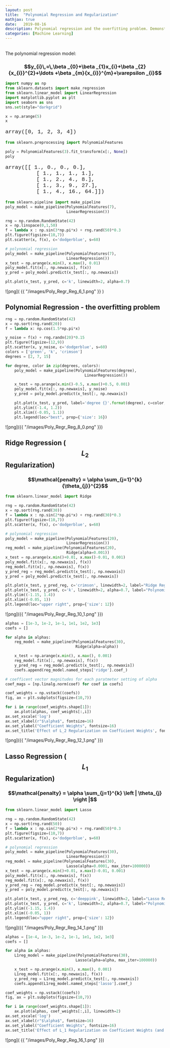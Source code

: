 ```yaml
---
layout: post
title:  "Polynomial Regression and Regularization"
mathjax: true
date:   2019-08-16
description: Polynomial regression and the overfitting problem. Demonstrating the effect of Ridge and Lasso regularization methods. 
categories: [Machine Learning]
---
```


<style>

p.code {
  /* font-family:Monaco, Menlo, Consolas, Courier New, DotumChe, monospace; */
  font-family: Courier, monospace;
  font-size:17px;
}


</style>

<script src="https://cdnjs.cloudflare.com/ajax/libs/mathjax/2.7.0/MathJax.js?config=TeX-AMS-MML_HTMLorMML" type="text/javascript"></script>


<br> The polynomial regression model: 

<h3 style="text-align:center;"> $$y_{i}\,=\,\beta _{0}+\beta _{1}x_{i}+\beta _{2}{x_{i}}^{2}+\ldots +\beta _{m}{x_{i}}^{m}+\varepsilon _{i}$$ </h3>


```python
import numpy as np
from sklearn.datasets import make_regression
from sklearn.linear_model import LinearRegression
import matplotlib.pyplot as plt
import seaborn as sns
sns.set(style="darkgrid")
```


```python
x = np.arange(5)
x
```


<p class="code"> array([0, 1, 2, 3, 4]) </p>


```python
from sklearn.preprocessing import PolynomialFeatures

poly = PolynomialFeatures(3).fit_transform(x[:, None])
poly
```



<p class="code"> 
array([[ 1.,  0.,  0.,  0.], <br> 
&emsp; &emsp; &emsp; &emsp;[ 1.,  1.,  1.,  1.], <br>
&emsp; &emsp; &emsp; &emsp;[ 1.,  2.,  4.,  8.], <br>
&emsp; &emsp; &emsp; &emsp;[ 1.,  3.,  9., 27.], <br>
&emsp; &emsp; &emsp; &emsp;[ 1.,  4., 16., 64.]])
</p>





```python
from sklearn.pipeline import make_pipeline
poly_model = make_pipeline(PolynomialFeatures(7),
                           LinearRegression())
```


```python
rng = np.random.RandomState(42) 
x = np.linspace(0,1,50)
f = lambda x : np.sin(3*np.pi*x) + rng.rand(50)*0.3
plt.figure(figsize=(10,7))
plt.scatter(x, f(x), c='dodgerblue', s=60)

# polynomial regression
poly_model = make_pipeline(PolynomialFeatures(7),
                           LinearRegression())
x_test = np.arange(x.min(), x.max(), 0.01)
poly_model.fit(x[:, np.newaxis], f(x))
y_pred = poly_model.predict(x_test[:, np.newaxis])

plt.plot(x_test, y_pred, c='k', linewidth=2, alpha=0.7)
```

![png]( {{ "/images/Poly_Regr_Reg_6_1.png" }} )


##  Polynomial Regression - the overfitting problem


```python
rng = np.random.RandomState(42) 
x = np.sort(rng.rand(20))
f = lambda x: np.cos(1.5*np.pi*x) 

y_noise = f(x) + rng.randn(20)*0.15
plt.figure(figsize=(12,9))
plt.scatter(x, y_noise, c='dodgerblue', s=60)
colors = ['green', 'k', 'crimson']
degrees = [2, 7, 15]

for degree, color in zip(degrees, colors):
    poly_model = make_pipeline(PolynomialFeatures(degree),
                                   LinearRegression())

    x_test = np.arange(x.min()-0.5, x.max()+0.5, 0.001)
    poly_model.fit(x[:, np.newaxis], y_noise)
    y_pred = poly_model.predict(x_test[:, np.newaxis])

    plt.plot(x_test, y_pred, label='degree {}'.format(degree), c=color, alpha=0.7, linewidth=2)
    plt.ylim((-1.4, 1.2))
    plt.xlim((-0.05, 1.1))
    plt.legend(loc="best", prop={'size': 16})
```


![png]({{ "/images/Poly_Regr_Reg_8_0.png" }})


##  Ridge Regression ($$L_{2}$$ Regularization) <br>

<h3 style="text-align:center;"> $$\mathcal{penalty} = \alpha \sum_{j=1}^{k} {\theta_{j}}^{2}$$ </h3>
 


```python
from sklearn.linear_model import Ridge

rng = np.random.RandomState(42) 
x = np.sort(rng.rand(30))
f = lambda x : np.sin(2*np.pi*x) + rng.rand(30)*0.3
plt.figure(figsize=(10,7))
plt.scatter(x, f(x), c='dodgerblue', s=60)

# polynomial regression
poly_model = make_pipeline(PolynomialFeatures(20),
                           LinearRegression())
reg_model = make_pipeline(PolynomialFeatures(20),
                           Ridge(alpha=0.001))
x_test = np.arange(x.min()+0.01, x.max()-0.01, 0.001)
poly_model.fit(x[:, np.newaxis], f(x))
reg_model.fit(x[:, np.newaxis], f(x))
y_pred_reg = reg_model.predict(x_test[:, np.newaxis])
y_pred = poly_model.predict(x_test[:, np.newaxis])

plt.plot(x_test, y_pred_reg, c='crimson', linewidth=2, label="Ridge Regression")
plt.plot(x_test, y_pred, c='k', linewidth=2, alpha=0.7, label="Polynomial Regression")
plt.ylim((-1.15, 1.4))
plt.xlim((-0.05, 1))
plt.legend(loc="upper right", prop={'size': 12})
```


![png]({{ "/images/Poly_Regr_Reg_10_1.png" }})



```python
alphas = [1e-3, 1e-2, 1e-1, 1e1, 1e2, 1e3]
coefs = []

for alpha in alphas:
    reg_model = make_pipeline(PolynomialFeatures(30),
                               Ridge(alpha=alpha))

    x_test = np.arange(x.min(), x.max(), 0.001)
    reg_model.fit(x[:, np.newaxis], f(x))
    y_pred_reg = reg_model.predict(x_test[:, np.newaxis])
    coefs.append(reg_model.named_steps['ridge'].coef_)

# coefficent vector magnitudes for each paratmeter setting of alpha
coef_mags = [np.linalg.norm(coef) for coef in coefs]
```


```python
coef_weights = np.vstack((coefs))
fig, ax = plt.subplots(figsize=(10,7))

for i in range(coef_weights.shape[1]):
    ax.plot(alphas, coef_weights[:,i])
ax.set_xscale('log')
ax.set_xlabel(r"$\alpha$", fontsize=16)
ax.set_ylabel("Coefficient Weights", fontsize=16)
ax.set_title('Effect of L_2 Regularization on Coefficient Weights', fontsize=16)
```



![png]({{ "/images/Poly_Regr_Reg_12_1.png" }})


## Lasso Regression ($$L_{1}$$ Regularization) 


<h3 style="text-align:center;"> $$\mathcal{penalty} = \alpha \sum_{j=1}^{k} \left | \theta_{j} \right |$$ </h3>


```python
from sklearn.linear_model import Lasso

rng = np.random.RandomState(42) 
x = np.sort(rng.rand(50))
f = lambda x : np.sin(2*np.pi*x) + rng.rand(50)*0.3
plt.figure(figsize=(10,7))
plt.scatter(x, f(x), c='dodgerblue', s=60)

# polynomial regression
poly_model = make_pipeline(PolynomialFeatures(30),
                           LinearRegression())
reg_model = make_pipeline(PolynomialFeatures(30),
                           Lasso(alpha=0.0001, max_iter=100000))
x_test = np.arange(x.min()+0.01, x.max()-0.01, 0.001)
poly_model.fit(x[:, np.newaxis], f(x))
reg_model.fit(x[:, np.newaxis], f(x))
y_pred_reg = reg_model.predict(x_test[:, np.newaxis])
y_pred = poly_model.predict(x_test[:, np.newaxis])

plt.plot(x_test, y_pred_reg, c='deeppink', linewidth=2, label="Lasso Regression")
plt.plot(x_test, y_pred, c='k', linewidth=2, alpha=0.7, label="Polynomial Regression")
plt.ylim((-1.15, 1.4))
plt.xlim((-0.05, 1))
plt.legend(loc="upper right", prop={'size': 12})
```



![png]({{ "/images/Poly_Regr_Reg_14_1.png" }})



```python
alphas = [1e-4, 1e-3, 1e-2, 1e-1, 1e1, 1e2, 1e3]
coefs = []

for alpha in alphas:
    L1reg_model = make_pipeline(PolynomialFeatures(30),
                               Lasso(alpha=alpha, max_iter=100000))

    x_test = np.arange(x.min(), x.max(), 0.001)
    L1reg_model.fit(x[:, np.newaxis], f(x))
    y_pred_reg = L1reg_model.predict(x_test[:, np.newaxis])
    coefs.append(L1reg_model.named_steps['lasso'].coef_)
```


```python
coef_weights = np.vstack((coefs))
fig, ax = plt.subplots(figsize=(10,7))

for i in range(coef_weights.shape[1]):
    ax.plot(alphas, coef_weights[:,i], linewidth=2)
ax.set_xscale('log')
ax.set_xlabel(r"$\alpha$", fontsize=16)
ax.set_ylabel("Coefficient Weights", fontsize=16)
ax.set_title('Effect of L_1 Regularization on Coefficient Weights (and Feature Selection!)', fontsize=14)
```




![png]( {{ "/images/Poly_Regr_Reg_16_1.png" }})

